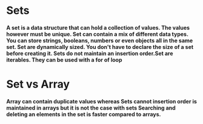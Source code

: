 # Sets

#### A set is a data structure that can hold a collection of values. The values however must be unique. Set can contain a mix of different data types. You can store strings, booleans, numbers or even objects all in the same set. Set are dynamically sized. You don't have to declare the size of a set before creating it. Sets do not maintain an insertion order.Set are iterables. They can be used with a for of loop


# Set vs Array

#### Array can contain duplicate values whereas Sets cannot insertion order is maintained in arrays but it is not the case with sets Searching and deleting an elements in the set is faster compared to arrays.
